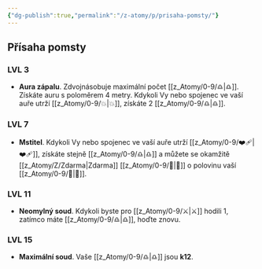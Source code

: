 ```yaml
---
{"dg-publish":true,"permalink":"/z-atomy/p/prisaha-pomsty/"}
---
```


## Přísaha pomsty
### LVL 3
- **Aura zápalu**. Zdvojnásobuje maximální počet [[z_Atomy/0-9/♎\|♎]]. Získáte auru s poloměrem 4 metry. Kdykoli Vy nebo spojenec ve vaší auře utrží [[z_Atomy/0-9/💥\|💥]], získáte 2 [[z_Atomy/0-9/♎\|♎]].

### LVL 7
- **Mstitel**. Kdykoli Vy nebo spojenec ve vaší auře utrží [[z_Atomy/0-9/❤️‍🩹\|❤️‍🩹]], získáte stejně [[z_Atomy/0-9/♎\|♎]] a můžete se okamžitě [[z_Atomy/Z/Zdarma\|Zdarma]] [[z_Atomy/0-9/🥾\|🥾]] o polovinu vaší [[z_Atomy/0-9/🏃\|🏃]].

### LVL 11
- **Neomylný soud**. Kdykoli byste pro [[z_Atomy/0-9/⚔️\|⚔️]] hodili 1, zatímco máte [[z_Atomy/0-9/♎\|♎]], hoďte znovu.

### LVL 15
- **Maximální soud**. Vaše [[z_Atomy/0-9/♎\|♎]] jsou **k12**.